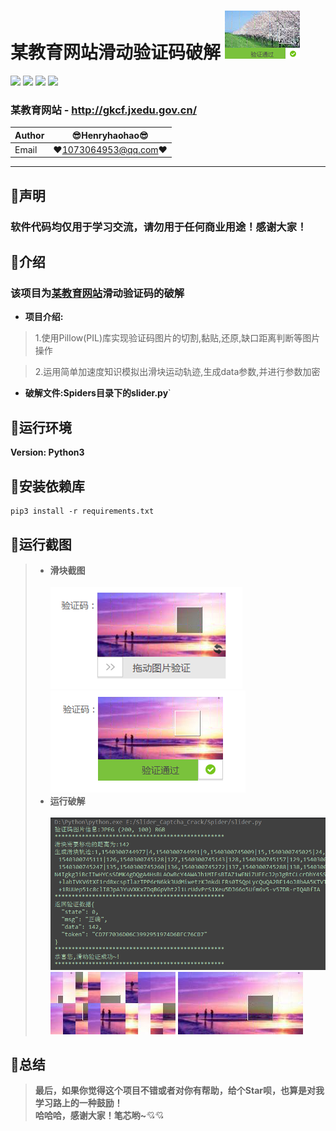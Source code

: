 某教育网站滑动验证码破解 ![enter image description here](Pic/logo.png)
===========================
![](https://img.shields.io/badge/Python-3.6.3-green.svg) ![](https://img.shields.io/badge/requests-2.18.4-green.svg) ![](https://img.shields.io/badge/PyExecJS-1.5.1-green.svg) ![](https://img.shields.io/badge/Pillow-5.3.0-green.svg)
### 某教育网站 - http://gkcf.jxedu.gov.cn/
|Author|:sunglasses:Henryhaohao:sunglasses:|
|---|---
|Email|:hearts:1073064953@qq.com:hearts:

    
****
## :dolphin:声明
### 软件代码均仅用于学习交流，请勿用于任何商业用途！感谢大家！
## :dolphin:介绍
### 该项目为[某教育网站](http://gkcf.jxedu.gov.cn/)滑动验证码的破解
- **项目介绍:**
> 1.使用Pillow(PIL)库实现验证码图片的切割,黏贴,还原,缺口距离判断等图片操作<br>

> 2.运用简单加速度知识模拟出滑块运动轨迹,生成data参数,并进行参数加密
- **破解文件:Spiders目录下的slider.py**`
## :dolphin:运行环境
**Version: Python3**
## :dolphin:安装依赖库
```
pip3 install -r requirements.txt
```
## :dolphin:运行截图
> - **滑块截图**<br><br>
![enter image description here](Pic/captcha_1.png)
![enter image description here](Pic/captcha_2.png)
> - **运行破解**<br><br>
![enter image description here](Pic/run.png)
![enter image description here](Pic/img_normal.jpg)
![enter image description here](Pic/img.jpg)
## :dolphin:**总结**
> **最后，如果你觉得这个项目不错或者对你有帮助，给个Star呗，也算是对我学习路上的一种鼓励！<br>
 哈哈哈，感谢大家！笔芯哟~**:cupid::cupid:


